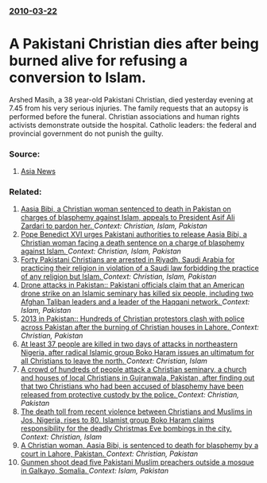 ### [2010-03-22](/news/2010/03/22/index.md)

# A Pakistani Christian dies after being burned alive for refusing a conversion to Islam. 

Arshed Masih, a 38 year-old Pakistani Christian, died yesterday evening at 7.45 from his very serious injuries. The family requests that an autopsy is performed before the funeral. Christian associations and human rights activists demonstrate outside the hospital. Catholic leaders: the federal and provincial government do not punish the guilty. 


### Source:

1. [Asia News](http://www.asianews.it/news-en/Punjab:-Christian-burned-alive-dies,-Christian-community-calls-for-justice-17960.html)

### Related:

1. [Aasia Bibi, a Christian woman sentenced to death in Pakistan on charges of blasphemy against Islam, appeals to President Asif Ali Zardari to pardon her. ](/news/2010/11/21/aasia-bibi-a-christian-woman-sentenced-to-death-in-pakistan-on-charges-of-blasphemy-against-islam-appeals-to-president-asif-ali-zardari-to.md) _Context: Christian, Islam, Pakistan_
2. [Pope Benedict XVI urges Pakistani authorities to release Aasia Bibi, a Christian woman facing a death sentence on a charge of blasphemy against Islam. ](/news/2010/11/20/pope-benedict-xvi-urges-pakistani-authorities-to-release-aasia-bibi-a-christian-woman-facing-a-death-sentence-on-a-charge-of-blasphemy-agai.md) _Context: Christian, Islam, Pakistan_
3. [ Forty Pakistani Christians are arrested in Riyadh, Saudi Arabia for practicing their religion in violation of a Saudi law forbidding the practice of any religion but Islam. ](/news/2005/04/24/forty-pakistani-christians-are-arrested-in-riyadh-saudi-arabia-for-practicing-their-religion-in-violation-of-a-saudi-law-forbidding-the-pr.md) _Context: Christian, Islam, Pakistan_
4. [Drone attacks in Pakistan:: Pakistani officials claim that an American drone strike on an Islamic seminary has killed six people, including two Afghan Taliban leaders and a leader of the Haqqani network. ](/news/2013/11/21/drone-attacks-in-pakistan-pakistani-officials-claim-that-an-american-drone-strike-on-an-islamic-seminary-has-killed-six-people-including.md) _Context: Islam, Pakistan_
5. [2013 in Pakistan:: Hundreds of Christian protestors clash with police across Pakistan after the burning of Christian houses in Lahore. ](/news/2013/03/10/2013-in-pakistan-hundreds-of-christian-protestors-clash-with-police-across-pakistan-after-the-burning-of-christian-houses-in-lahore.md) _Context: Christian, Pakistan_
6. [At least 37 people are killed in two days of attacks in northeastern Nigeria, after radical Islamic group Boko Haram issues an ultimatum for all Christians to leave the north. ](/news/2012/01/7/at-least-37-people-are-killed-in-two-days-of-attacks-in-northeastern-nigeria-after-radical-islamic-group-boko-haram-issues-an-ultimatum-for.md) _Context: Christian, Islam_
7. [A crowd of hundreds of people attack a Christian seminary, a church and houses of local Christians in Gujranwala, Pakistan, after finding out that two Christians who had been accused of blasphemy have been released from protective custody by the police. ](/news/2011/05/1/a-crowd-of-hundreds-of-people-attack-a-christian-seminary-a-church-and-houses-of-local-christians-in-gujranwala-pakistan-after-finding-ou.md) _Context: Christian, Pakistan_
8. [The death toll from recent violence between Christians and Muslims in Jos, Nigeria, rises to 80. Islamist group Boko Haram claims responsibility for the deadly Christmas Eve bombings in the city. ](/news/2010/12/28/the-death-toll-from-recent-violence-between-christians-and-muslims-in-jos-nigeria-rises-to-80-islamist-group-boko-haram-claims-responsibi.md) _Context: Christian, Islam_
9. [A Christian woman, Aasia Bibi, is sentenced to death for blasphemy by a court in Lahore, Pakistan. ](/news/2010/11/11/a-christian-woman-aasia-bibi-is-sentenced-to-death-for-blasphemy-by-a-court-in-lahore-pakistan.md) _Context: Christian, Pakistan_
10. [ Gunmen shoot dead five Pakistani Muslim preachers outside a mosque in Galkayo, Somalia. ](/news/2009/08/12/gunmen-shoot-dead-five-pakistani-muslim-preachers-outside-a-mosque-in-galkayo-somalia.md) _Context: Islam, Pakistan_
